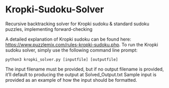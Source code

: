# Kropki-Sudoku-Solver
Recursive backtracking solver for Kropki sudoku & standard sudoku puzzles, implementing forward-checking

A detailed explanation of Kropki sudoku can be found here: https://www.puzzlemix.com/rules-kropki-sudoku.php. 
To run the Kropki sudoku solver, simply use the following command line prompt:

	python3 kropki_solver.py [inputfile] [outputfile]

The input filename must be provided, but if no output filename is provided, it’ll default to producing the output at Solved_Output.txt
Sample input is provided as an example of how the input should be formatted.
